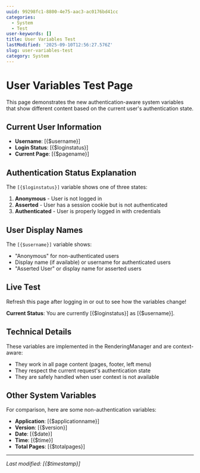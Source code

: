 ```yaml
---
uuid: 99298fc1-8800-4e75-aac3-ac0176bd41cc
categories:
  - System
  - Test
user-keywords: []
title: User Variables Test
lastModified: '2025-09-10T12:56:27.576Z'
slug: user-variables-test
category: System
---
```


# User Variables Test Page

This page demonstrates the new authentication-aware system variables that show different content based on the current user's authentication state.

## Current User Information

- **Username**: [{$username}]
- **Login Status**: [{$loginstatus}]
- **Current Page**: [{$pagename}]

## Authentication Status Explanation

The `[{$loginstatus}]` variable shows one of three states:

1. **Anonymous** - User is not logged in
2. **Asserted** - User has a session cookie but is not authenticated
3. **Authenticated** - User is properly logged in with credentials

## User Display Names

The `[{$username}]` variable shows:

- "Anonymous" for non-authenticated users
- Display name (if available) or username for authenticated users
- "Asserted User" or display name for asserted users

## Live Test

Refresh this page after logging in or out to see how the variables change!

**Current Status**: You are currently [{$loginstatus}] as [{$username}].

## Technical Details

These variables are implemented in the RenderingManager and are context-aware:

- They work in all page content (pages, footer, left menu)
- They respect the current request's authentication state
- They are safely handled when user context is not available

## Other System Variables

For comparison, here are some non-authentication variables:

- **Application**: [{$applicationname}]
- **Version**: [{$version}]
- **Date**: [{$date}]
- **Time**: [{$time}]
- **Total Pages**: [{$totalpages}]

---

*Last modified: [{$timestamp}]*
